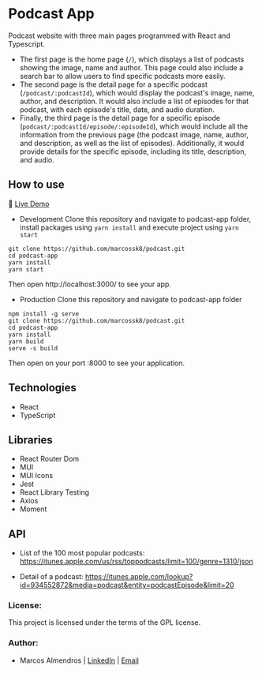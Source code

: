 # Podcast App

Podcast website with three main pages programmed with React and Typescript.
- The first page is the home page (`/`), which displays a list of podcasts showing the image, name and author. This page could also include a search bar to allow users to find specific podcasts more easily.
- The second page is the detail page for a specific podcast (`/podcast/:podcastId`), which would display the podcast's image, name, author, and description. It would also include a list of episodes for that podcast, with each episode's title, date, and audio duration.
- Finally, the third page is the detail page for a specific episode (`podcast/:podcastId/episode/:episodeId`), which would include all the information from the previous page (the podcast image, name, author, and description, as well as the list of episodes). Additionally, it would provide details for the specific episode, including its title, description, and audio.
## How to use

🔵 [Live Demo](https://gleaming-tanuki-24ed49.netlify.app/)

- Development
Clone this repository and navigate to podcast-app folder, install packages using `yarn install` and execute project using `yarn start`

```
git clone https://github.com/marcossk8/podcast.git
cd podcast-app
yarn install
yarn start
```

Then open http://localhost:3000/ to see your app.

- Production
Clone this repository and navigate to podcast-app folder

```
npm install -g serve
git clone https://github.com/marcossk8/podcast.git
cd podcast-app
yarn install
yarn build
serve -s build
```
Then open on your port :8000 to see your application.

## Technologies

- React
- TypeScript

## Libraries

- React Router Dom
- MUI
- MUI Icons
- Jest
- React Library Testing
- Axios
- Moment

## API

- List of the 100 most popular podcasts:
https://itunes.apple.com/us/rss/toppodcasts/limit=100/genre=1310/json

- Detail of a podcast:
https://itunes.apple.com/lookup?id=934552872&media=podcast&entity=podcastEpisode&limit=20

### License:

This project is licensed under the terms of the GPL license.

### Author:
- Marcos Almendros | [LinkedIn](https://www.linkedin.com/in/marcos-almendros-225b75183/) | [Email](mailto:marcosdalmendros@gmail.com)